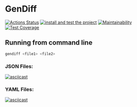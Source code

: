 # GenDiff
[![Actions Status](https://github.com/Zyrael/frontend-project-lvl2/workflows/hexlet-check/badge.svg)](https://github.com/Zyrael/frontend-project-lvl2/actions)
[![install and test the project](https://github.com/Zyrael/frontend-project-lvl2/actions/workflows/install%20and%20test.yml/badge.svg)](https://github.com/Zyrael/frontend-project-lvl2/actions/workflows/install%20and%20test.yml)
[![Maintainability](https://api.codeclimate.com/v1/badges/e1e642886fbcbc900f37/maintainability)](https://codeclimate.com/github/Zyrael/frontend-project-lvl2/maintainability)
[![Test Coverage](https://api.codeclimate.com/v1/badges/e1e642886fbcbc900f37/test_coverage)](https://codeclimate.com/github/Zyrael/frontend-project-lvl2/test_coverage)

## Running from command line
```bash
gendiff <file1> <file2>
```
### JSON Files:
[![asciicast](https://asciinema.org/a/CwvvqiDkaoQHv7psrrR83I9Px.svg)](https://asciinema.org/a/CwvvqiDkaoQHv7psrrR83I9Px)
### YAML Files:
[![asciicast](https://asciinema.org/a/zMy0jspFJZpbTYHepzOUQqzgd.svg)](https://asciinema.org/a/zMy0jspFJZpbTYHepzOUQqzgd)
